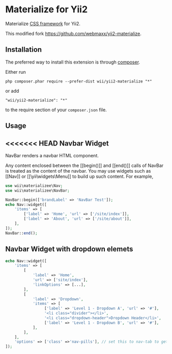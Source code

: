 Materialize for Yii2
====================
Materialize [CSS framework](http://materializecss.com/) for Yii2.

This modified fork https://github.com/webmaxx/yii2-materialize.

Installation
------------

The preferred way to install this extension is through [composer](http://getcomposer.org/download/).

Either run

```
php composer.phar require --prefer-dist wii/yii2-materialize "*"
```

or add

```
"wii/yii2-materialize": "*"
```

to the require section of your `composer.json` file.


Usage
-----

<<<<<<< HEAD
Navbar Widget
-------------
NavBar renders a navbar HTML component.

Any content enclosed between the [[begin()]] and [[end()]] calls of NavBar
is treated as the content of the navbar. You may use widgets such as [[Nav]]
or [[\yii\widgets\Menu]] to build up such content. For example,

```php
use wii\materializee\Nav;
use wii\materializee\NavBar;

NavBar::begin(['brandLabel' => 'NavBar Test']);
echo Nav::widget([
    'items' => [
        ['label' => 'Home', 'url' => ['/site/index']],
        ['label' => 'About', 'url' => ['/site/about']],
    ],
]);
NavBar::end();

```

Navbar Widget with dropdown elemets
------------------------------------
```php
echo Nav::widget([
    'items' => [
        [
            'label' => 'Home',
            'url' => ['site/index'],
            'linkOptions' => [...],
        ],
        [
            'label' => 'Dropdown',
            'items' => [
                 ['label' => 'Level 1 - Dropdown A', 'url' => '#'],
                 '<li class="divider"></li>',
                 '<li class="dropdown-header">Dropdown Header</li>',
                 ['label' => 'Level 1 - Dropdown B', 'url' => '#'],
            ],
        ],
    ],
    'options' => ['class' =>'nav-pills'], // set this to nav-tab to get tab-styled navigation
]);
```



